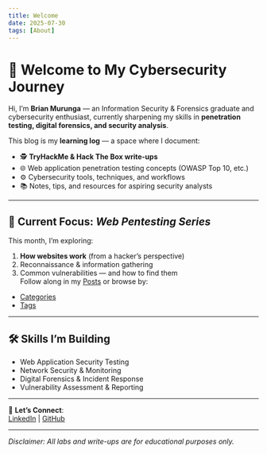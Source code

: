 ```yaml
---
title: Welcome
date: 2025-07-30
tags: [About]
---
```


# 👋 Welcome to My Cybersecurity Journey

Hi, I’m **Brian Murunga** — an Information Security & Forensics graduate and cybersecurity enthusiast, currently sharpening my skills in **penetration testing, digital forensics, and security analysis**.

This blog is my **learning log** — a space where I document:
- 🕵️ **TryHackMe & Hack The Box write-ups**
- 🌐 Web application penetration testing concepts (OWASP Top 10, etc.)
- ⚙️ Cybersecurity tools, techniques, and workflows
- 📚 Notes, tips, and resources for aspiring security analysts

---

## 📌 Current Focus: *Web Pentesting Series*

This month, I’m exploring:
1. **How websites work** (from a hacker’s perspective)
2. Reconnaissance & information gathering
3. Common vulnerabilities — and how to find them  
Follow along in my [Posts](/) or browse by:
- [Categories](/categories/)
- [Tags](/tags/)

---

## 🛠 Skills I’m Building
- Web Application Security Testing  
- Network Security & Monitoring  
- Digital Forensics & Incident Response  
- Vulnerability Assessment & Reporting  

---

💬 **Let’s Connect**:  
[LinkedIn](https://www.linkedin.com/in/brian-murunga-wakhungu) | [GitHub](https://github.com/brianmurunga)  

---
*Disclaimer: All labs and write-ups are for educational purposes only.*
